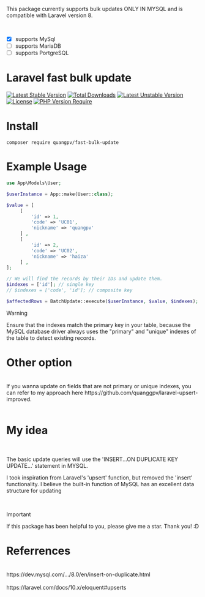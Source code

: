This package currently supports bulk updates ONLY IN MYSQL and is compatible with Laravel version 8.

<br>

- [x] supports MySql
- [ ] supports MariaDB
- [ ] supports PortgreSQL

# Laravel fast bulk update

[![Latest Stable Version](http://poser.pugx.org/quangpv/fast-bulk-update/v)](https://packagist.org/packages/quangpv/fast-bulk-update)
[![Total Downloads](http://poser.pugx.org/quangpv/fast-bulk-update/downloads)](https://packagist.org/packages/quangpv/fast-bulk-update)
[![Latest Unstable Version](http://poser.pugx.org/quangpv/fast-bulk-update/v/unstable)](https://packagist.org/packages/quangpv/fast-bulk-update) 
[![License](http://poser.pugx.org/quangpv/fast-bulk-update/license)](https://packagist.org/packages/quangpv/fast-bulk-update) 
[![PHP Version Require](http://poser.pugx.org/quangpv/fast-bulk-update/require/php)](https://packagist.org/packages/quangpv/fast-bulk-update)


# Install
`composer require quangpv/fast-bulk-update`

# Example Usage

```php
use App\Models\User;

$userInstance = App::make(User::class);

$value = [
     [
         'id' => 1,
         'code' => 'UC01',
         'nickname' => 'quangpv'
     ] ,
     [
         'id' => 2,
         'code' => 'UC02',
         'nickname' => 'haiza'
     ] ,
];

// We will find the records by their IDs and update them.
$indexes = ['id']; // single key
// $indexes = ['code', 'id']; // composite key

$affectedRows = BatchUpdate::execute($userInstance, $value, $indexes);
```

> [!WARNING]
> Ensure that the indexes match the primary key in your table, because the MySQL database driver always uses the "primary" and "unique" indexes of the table to detect existing records.

# Other option
<br>
If you wanna update on fields that are not primary or unique indexes, you can refer to my approach here https://github.com/quanggpv/laravel-upsert-improved.
<br>

<br>

# My idea

<br>

The basic update queries will use the 'INSERT...ON DUPLICATE KEY UPDATE...' statement in MYSQL.

I took inspiration from Laravel's 'upsert' function, but removed the 'insert' functionality. I believe the built-in function of MySQL has an excellent data structure for updating

<br>

> [!IMPORTANT]
>  If this package has been helpful to you, please give me a star. Thank you! :D

# Referrences
<br>
https://dev.mysql.com/.../8.0/en/insert-on-duplicate.html
<br>
<br>
https://laravel.com/docs/10.x/eloquent#upserts
<br>







